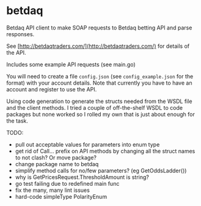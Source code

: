 # betdaq

Betdaq API client to make SOAP requests to Betdaq betting API and parse responses.

See [http://betdaqtraders.com/](http://betdaqtraders.com/) for details of the API.

Includes some example API requests (see main.go)

You will need to create a file `config.json` (see `config_example.json` for the format) with your account details.
Note that currently you have to have an account and register to use the API.

Using code generation to generate the structs needed from the WSDL file and the client methods. I tried a couple of off-the-shelf WSDL to code
packages but none worked so I rolled my own that is just about enough for the task.

TODO:

* pull out acceptable values for parameters into enum type
* get rid of Call... prefix on API methods by changing all the struct names to not clash? Or move package?
* change package name to betdaq
* simplify method calls for no/few parameters? (eg GetOddsLadder())
* why is GetPricesRequest.ThresholdAmount is string?
* go test failing due to redefined main func
* fix the many, many lint issues
* hard-code simpleType PolarityEnum
